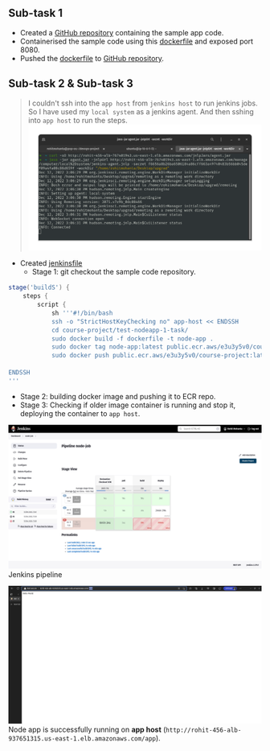 ## Sub-task 1

- Created a [GitHub repository](https://github.com/rohit-mohanta/course-project) containing the sample app code.
- Containerised the sample code using this [dockerfile](sample-code/test-nodeapp-1-task/dockerfile) and exposed port 8080.
- Pushed the [dockerfile](sample-code/test-nodeapp-1-task/dockerfile) to [GitHub repository](https://github.com/rohit-mohanta/course-project).

## Sub-task 2 & Sub-task 3

> I couldn't ssh into the `app host` from `jenkins host` to run jenkins jobs.
> So I have used my `local system` as a jenkins agent. And then sshing into `app host` to run the steps.![](Attachments/local-agent.png)

- Created [jenkinsfile](sample-code/jenkinsfile)
	- Stage 1: git checkout the sample code repository.

```groovy
stage('buildS') {
	steps {
		script {
			sh '''#!/bin/bash
			ssh -o "StrictHostKeyChecking no" app-host << ENDSSH
			cd course-project/test-nodeapp-1-task/
			sudo docker build -f dockerfile -t node-app .
			sudo docker tag node-app:latest public.ecr.aws/e3u3y5v0/course-project:latest
			sudo docker push public.ecr.aws/e3u3y5v0/course-project:latest

ENDSSH
'''
```

- Stage 2: building docker image and pushing it to ECR repo. 
- Stage 3: Checking if older image container is running and stop it, deploying the container to `app host`.

![](Attachments/jenkins-pipeline.png)
	Jenkins pipeline

![](Attachments/app-deployment.png)
	Node app is successfully running on **app host** (`http://rohit-456-alb-937651315.us-east-1.elb.amazonaws.com/app`).